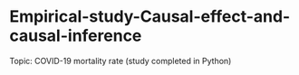 # Empirical-study-Causal-effect-and-causal-inference
Topic: COVID-19 mortality rate (study completed in Python)
